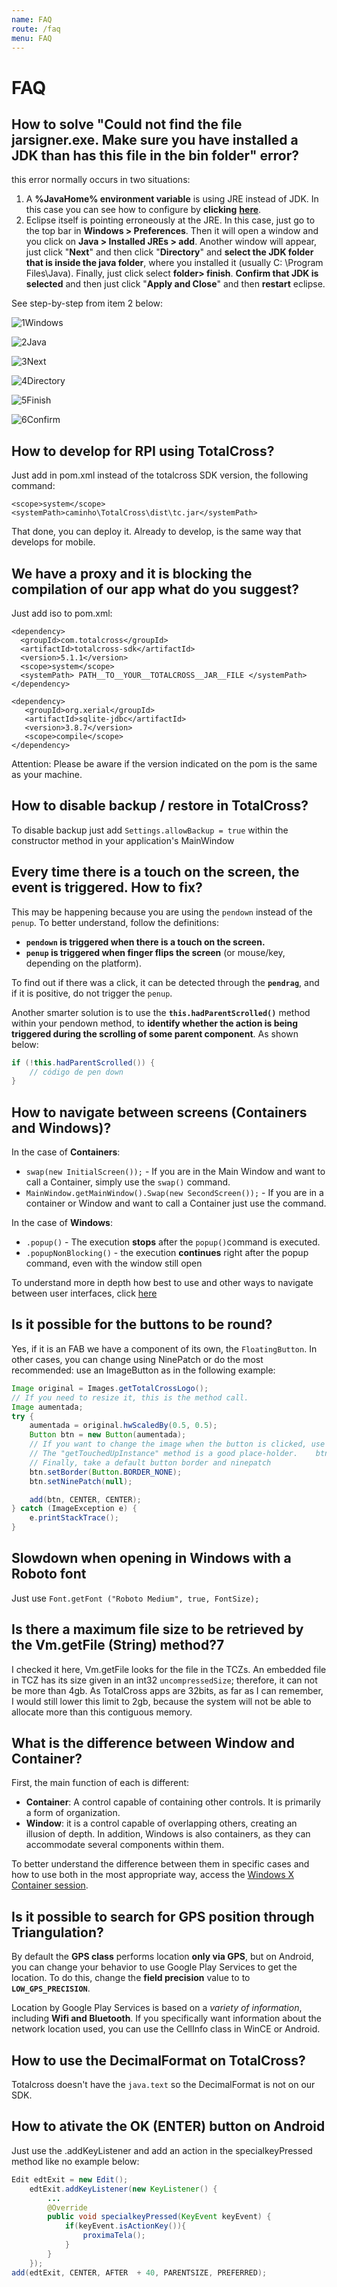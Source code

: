 ```yaml
---
name: FAQ
route: /faq
menu: FAQ
---
```


# FAQ

## How to solve "Could not find the file jarsigner.exe. Make sure you have installed a JDK than has this file in the bin folder" error?

this error normally occurs in two situations:

1. A **%JavaHome% environment variable** is using JRE instead of JDK. In this case you can see how to configure by **clicking** [**here**](https://www.ntu.edu.sg/home/ehchua/programming/howto/environment_variables.html).
2. Eclipse itself is pointing erroneously at the JRE. In this case, just go to the top bar in **Windows &gt; Preferences**. Then it will open a window and you click on **Java &gt; Installed JREs &gt; add**. Another window will appear, just click "**Next**" and then click "**Directory**" and **select the JDK folder that is inside the java folder**, where you installed it \(usually C: \Program Files\Java\). Finally, just click select **folder&gt; finish**. **Confirm that JDK is selected** and then just click "**Apply and Close**" and then **restart** eclipse.

See step-by-step from item 2 below:

![1Windows](.gitbook/assets/1.png)

![2Java](.gitbook/assets/2.png)

![3Next](.gitbook/assets/3.png)

![4Directory](.gitbook/assets/4.png)

![5Finish](.gitbook/assets/6.png)

![6Confirm](.gitbook/assets/7.png)

## How to develop for RPI using TotalCross?

Just add in pom.xml instead of the totalcross SDK version, the following command:

```markup
<scope>system</scope>
<systemPath>caminho\TotalCross\dist\tc.jar</systemPath>
```

That done, you can deploy it. Already to develop, is the same way that develops for mobile.

## We have a proxy and it is blocking the compilation of our app what do you suggest?

Just add iso to pom.xml:

```markup
<dependency>
  <groupId>com.totalcross</groupId>
  <artifactId>totalcross-sdk</artifactId>
  <version>5.1.1</version>
  <scope>system</scope>
  <systemPath> PATH__TO__YOUR__TOTALCROSS__JAR__FILE </systemPath>
</dependency>

<dependency>
   <groupId>org.xerial</groupId>
   <artifactId>sqlite-jdbc</artifactId>
   <version>3.8.7</version>
   <scope>compile</scope>
</dependency>
```

<!-- {% hint style="warning" %} -->

Attention: Please be aware if the version indicated on the pom is the same as your machine.

<!-- {% endhint %} -->

## How to disable backup / restore in TotalCross?

To disable backup just add `Settings.allowBackup = true` within the constructor method in your application's MainWindow

## Every time there is a touch on the screen, the event is triggered. How to fix?

This may be happening because you are using the `pendown` instead of the `penup`. To better understand, follow the definitions:

- **`pendown` is triggered when there is a touch on the screen.**
- **`penup` is triggered when finger flips the screen** \(or mouse/key, depending on the platform\).

To find out if there was a click, it can be detected through the **`pendrag`**, and if it is positive, do not trigger the `penup`.

Another smarter solution is to use the **`this.hadParentScrolled()`** method within your pendown method, to **identify whether the action is being triggered during the scrolling of some parent component**. As shown below:

```java
if (!this.hadParentScrolled()) {
    // código de pen down
}
```

## How to navigate between screens \(Containers and Windows\)?

In the case of **Containers**:

- `swap(new InitialScreen());` - If you are in the Main Window and want to call a Container, simply use the `swap()` command.
- `MainWindow.getMainWindow().Swap(new SecondScreen());` - If you are in a container or Window and want to call a Container just use the command.

In the case of **Windows**:

- `.popup()` - The execution **stops** after the `popup()`command is executed.
- `.popupNonBlocking()` - the execution **continues** right after the popup command, even with the window still open

To understand more in depth how best to use and other ways to navigate between user interfaces, click [here](https://totalcross.gitbook.io/playbook/guideline/container-x-window)

## Is it possible for the buttons to be round?

Yes, if it is an FAB we have a component of its own, the `FloatingButton`. In other cases, you can change using NinePatch or do the most recommended: use an ImageButton as in the following example:

```java
Image original = Images.getTotalCrossLogo();
// If you need to resize it, this is the method call.
Image aumentada;
try {
	aumentada = original.hwScaledBy(0.5, 0.5);
	Button btn = new Button(aumentada);
	// If you want to change the image when the button is clicked, use this property
	// The "getTouchedUpInstance" method is a good place-holder.	btn.pressedImage = aumentada.getTouchedUpInstance((byte) 64, (byte) 0);
	// Finally, take a default button border and ninepatch
	btn.setBorder(Button.BORDER_NONE);
	btn.setNinePatch(null);

	add(btn, CENTER, CENTER);
} catch (ImageException e) {
	e.printStackTrace();
}

```

## Slowdown when opening in Windows with a Roboto font

Just use `Font.getFont ("Roboto Medium", true, FontSize);`

## Is there a maximum file size to be retrieved by the Vm.getFile \(String\) method?7

I checked it here, Vm.getFile looks for the file in the TCZs. An embedded file in TCZ has its size given in an int32 `uncompressedSize`; therefore, it can not be more than 4gb. As TotalCross apps are 32bits, as far as I can remember, I would still lower this limit to 2gb, because the system will not be able to allocate more than this contiguous memory.

## What is the difference between Window and Container?

First, the main function of each is different:

- **Container**: A control capable of containing other controls. It is primarily a form of organization.
- **Window**: it is a control capable of overlapping others, creating an illusion of depth. In addition, Windows is also containers, as they can accommodate several components within them.

To better understand the difference between them in specific cases and how to use both in the most appropriate way, access the [Windows X Container session](https://learn.totalcross.com/guideline/container-x-window).

## Is it possible to search for GPS position through Triangulation?

By default the **GPS class** performs location **only via GPS**, but on Android, you can change your behavior to use Google Play Services to get the location. To do this, change the **field precision** value to to **`LOW_GPS_PRECISION`**.

Location by Google Play Services is based on a _variety of information_, including **Wifi and Bluetooth**. If you specifically want information about the network location used, you can use the CellInfo class in WinCE or Android.

## How to use the DecimalFormat on TotalCross?

Totalcross doesn't have the `java.text` so the DecimalFormat is not on our SDK.

## How to ativate the OK \(ENTER\) button on Android

Just use the .addKeyListener and add an action in the specialkeyPressed method like no example below:

```java
Edit edtExit = new Edit();
    edtExit.addKeyListener(new KeyListener() {
        ...
        @Override
        public void specialkeyPressed(KeyEvent keyEvent) {
            if(keyEvent.isActionKey()){
                proximaTela();
            }
        }
    });
add(edtExit, CENTER, AFTER  + 40, PARENTSIZE, PREFERRED);
```

